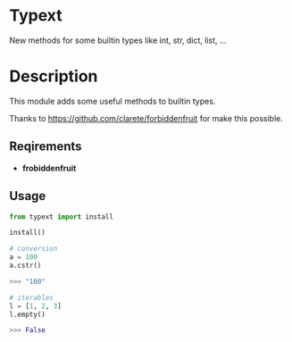 # Typext
New methods for some builtin types like int, str, dict, list, ...

# Description
This module adds some useful methods to builtin types. 

Thanks to https://github.com/clarete/forbiddenfruit for make this possible.

## Reqirements
* **frobiddenfruit**

## Usage
```python
from typext import install

install()

# conversion
a = 100
a.cstr()

>>> "100"

# iterables
l = [1, 2, 3]
l.empty()

>>> False
```
